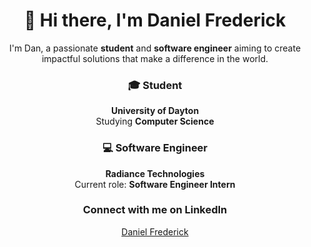 <h1 align="center">👋 Hi there, I'm <strong>Daniel Frederick</strong></h1>
<p align="center">I'm Dan, a passionate <strong>student</strong> and <strong>software engineer</strong> aiming to create impactful solutions that make a difference in the world.</p>

<h3 align="center"><strong>🎓 Student</strong></h3>
<p align="center"><strong>University of Dayton</strong><br>Studying <strong>Computer Science</strong></p>

<h3 align="center"><strong>💻 Software Engineer</strong></h3>
<p align="center"><strong>Radiance Technologies</strong><br>Current role: <strong>Software Engineer Intern</strong></p>

<h3 align="center"><strong>Connect with me on LinkedIn</strong></h3>
<p align="center"><a href="https://www.linkedin.com/in/danielfrederick2/">Daniel Frederick</a></p>

